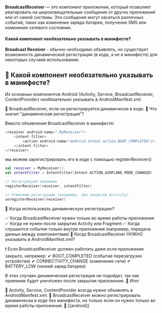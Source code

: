 **BroadcastReceiver** — это компонент приложения, который позволяет реагировать на широковещательные сообщения от других приложений или от самой системы. Эти сообщения могут касаться различных событий, таких как изменение заряда батареи, получение SMS или изменение сетевого состояния.
#### Какой компонент необязательно указывать в манифесте?

**Broadcast Receiver** - обычно необходимо объявлять, но существует возможность динамической регистрации (в коде, а не в манифесте) для некоторых случаев использования.

## 📌 Какой компонент необязательно указывать в манифесте?

Из основных компонентов Android (Activity, Service, BroadcastReceiver, ContentProvider) необязательно указывать в AndroidManifest.xml:

📍 BroadcastReceiver, если он регистрируется динамически в коде.
🔹 Что значит "динамическая регистрация"?

Вместо объявления BroadcastReceiver в манифесте:
```kotlin
<receiver android:name=".MyReceiver">
    <intent-filter>
        <action android:name="android.intent.action.BOOT_COMPLETED"/>
    </intent-filter>
</receiver>
```


мы можем зарегистрировать его в коде с помощью registerReceiver():
```kotlin
val receiver = MyReceiver()
val intentFilter = IntentFilter(Intent.ACTION_AIRPLANE_MODE_CHANGED)

// Регистрируем приемник
registerReceiver(receiver, intentFilter)

// Отменяем регистрацию (например, при закрытии Activity)
unregisterReceiver(receiver)
```


🔹 Когда использовать динамическую регистрацию?

✅ Когда BroadcastReceiver нужен только во время работы приложения
✅ Когда не нужен после закрытия Activity или Fragment
✅ Когда слушаются события только внутри приложения (например, передача данных между компонентами)
🔹 Когда BroadcastReceiver НУЖНО указывать в AndroidManifest.xml?

❗ Если BroadcastReceiver должен работать даже если приложение закрыто, например:
✔ BOOT_COMPLETED (событие перезагрузки устройства)
✔ CONNECTIVITY_CHANGE (изменение сети)
✔ BATTERY_LOW (низкий заряд батареи)

В этих случаях динамическая регистрация не подойдет, так как приемник будет уничтожен после закрытия приложения.
📌 Итог

🔹 Activity, Service, ContentProvider всегда нужно объявлять в AndroidManifest.xml.
🔹 BroadcastReceiver можно регистрировать динамически в коде без манифеста, но только если он нужен только во время работы приложения. 🚀
[[android]]